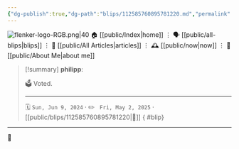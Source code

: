 ```yaml
---
{"dg-publish":true,"dg-path":"blips/112585760895781220.md","permalink":"/blips/112585760895781220/","title":"philipp on mastodon @ 2024-06-09"}
---
```



<div class="transclusion internal-embed is-loaded"><div class="markdown-embed">




![flenker-logo-RGB.png|40](/img/user/attachments/flenker-logo-RGB.png)
🏠 [[public/Index\|home]]  ⋮ 🗣️ [[public/all-blips\|blips]] ⋮  📝 [[public/All Articles\|articles]]  ⋮ 🕰️ [[public/now\|now]] ⋮ 🪪 [[public/About Me\|about me]]


</div></div>


> [!summary] **philipp**:
>
> 🗳️ Voted.
> - - -
>
> 🗓️ <code>Sun, Jun 9, 2024</code>  · ✏️ <code> Fri, May 2, 2025</code>  · [[public/blips/112585760895781220\|🔗]]
{ #blip}


- - -

 👾
